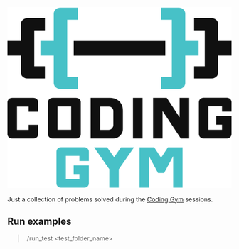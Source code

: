 <p align="center">
<img src="logo.svg"
     alt="Coding Gym"
     style="align: center; margin-right: 10px;" />
</p>

Just a collection of problems solved during the [Coding Gym](https://coding-gym.org/) sessions.

## Run examples
> ./run_test <test_folder_name>